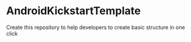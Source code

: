 # AndroidKickstartTemplate
Create this repository to help developers to create basic structure in one click 
